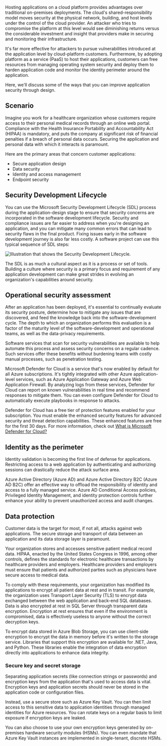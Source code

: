 
Hosting applications on a cloud platform provides advantages over traditional on-premises deployments. The cloud's shared-responsibility model moves security at the physical network, building, and host levels under the control of the cloud provider. An attacker who tries to compromise the platform at this level would see diminishing returns versus the considerable investment and insight that providers make in securing and monitoring their infrastructure.

It's far more effective for attackers to pursue vulnerabilities introduced at the application level by cloud-platform customers. Furthermore, by adopting platform as a service (PaaS) to host their applications, customers can free resources from managing operating system security and deploy them to harden application code and monitor the identity perimeter around the application.

Here, we'll discuss some of the ways that you can improve application security through design.

## Scenario

Imagine you work for a healthcare organization whose customers require access to their personal medical records through an online web portal. Compliance with the Health Insurance Portability and Accountability Act (HIPAA) is mandatory, and puts the company at significant risk of financial penalties if a breach of personal data occurs. Securing the application and personal data with which it interacts is paramount.

Here are the primary areas that concern customer applications:

- Secure application design
- Data security
- Identity and access management
- Endpoint security

## Security Development Lifecycle

You can use the Microsoft Security Development Lifecycle (SDL) process during the application-design stage to ensure that security concerns are incorporated in the software development lifecycle. Security and compliance issues are far easier to address when you're designing an application, and you can mitigate many common errors that can lead to security flaws in the final product. Fixing issues early in the software development journey is also far less costly. A software project can use this typical sequence of SDL steps:

![Illustration that shows the Security Development Lifecycle.](https://learn.microsoft.com/en-us/training/modules/azure-well-architected-security/media/7-security-development-lifecycle.png)

The SDL is as much a cultural aspect as it is a process or set of tools. Building a culture where security is a primary focus and requirement of any application development can make great strides in evolving an organization's capabilities around security.

## Operational security assessment

After an application has been deployed, it's essential to continually evaluate its security posture, determine how to mitigate any issues that are discovered, and feed the knowledge back into the software-development cycle. The depth to which an organization performs this evaluation is a factor of the maturity level of the software-development and operational teams, as well as the data-privacy requirements.

Software services that scan for security vulnerabilities are available to help automate this process and assess security concerns on a regular cadence. Such services offer these benefits without burdening teams with costly manual processes, such as penetration testing.

Microsoft Defender for Cloud is a service that's now enabled by default for all Azure subscriptions. It's tightly integrated with other Azure application-level services, such as Azure Application Gateway and Azure Web Application Firewall. By analyzing logs from these services, Defender for Cloud can report on known vulnerabilities in real time and recommend responses to mitigate them. You can even configure Defender for Cloud to automatically execute playbooks in response to attacks.

Defender for Cloud has a free tier of protection features enabled for your subscription. You must enable the enhanced security features for advanced security and threat detection capabilities. These enhanced features are free for the first 30 days. For more information, check out [What is Microsoft Defender for Cloud?](https://learn.microsoft.com/en-us/azure/defender-for-cloud/defender-for-cloud-introduction)

## Identity as the perimeter

Identity validation is becoming the first line of defense for applications. Restricting access to a web application by authenticating and authorizing sessions can drastically reduce the attack surface area.

Azure Active Directory (Azure AD) and Azure Active Directory B2C (Azure AD B2C) offer an effective way to offload the responsibility of identity and access to a fully managed service. Azure AD Conditional Access policies, Privileged Identity Management, and identity protection controls further enhance your ability to prevent unauthorized access and audit changes.

## Data protection

Customer data is the target for most, if not all, attacks against web applications. The secure storage and transport of data between an application and its data storage layer is paramount.

Your organization stores and accesses sensitive patient medical record data. HIPAA, enacted by the United States Congress in 1996, among other controls, defines the standards for electronic healthcare transactions by healthcare providers and employers. Healthcare providers and employers must ensure that patients and authorized parties such as physicians have secure access to medical data.

To comply with these requirements, your organization has modified its applications to encrypt all patient data at rest and in transit. For example, the organization uses Transport Layer Security (TLS) to encrypt data exchanged between the web application and back-end SQL databases. Data is also encrypted at rest in SQL Server through transparent data encryption. Encryption at rest ensures that even if the environment is compromised, data is effectively useless to anyone without the correct decryption keys.

To encrypt data stored in Azure Blob Storage, you can use client-side encryption to encrypt the data in memory before it's written to the storage service. Libraries that support this encryption are available for .NET, Java, and Python. These libraries enable the integration of data encryption directly into applications to enhance data integrity.

### Secure key and secret storage

Separating application secrets (like connection strings or passwords) and encryption keys from the application that's used to access data is vital. Encryption keys and application secrets should never be stored in the application code or configuration files.

Instead, use a secure store such as Azure Key Vault. You can then limit access to this sensitive data to application identities through managed identities for Azure resources. You can rotate keys on a regular basis to limit exposure if encryption keys are leaked.

You can also choose to use your own encryption keys generated by on-premises hardware security modules (HSMs). You can even mandate that Azure Key Vault instances are implemented in single-tenant, discrete HSMs.
